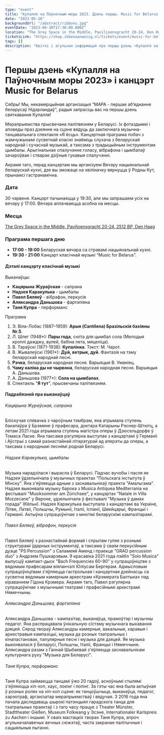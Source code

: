 ```yaml
---
type: "event"
title: "Купалле на Паўночным моры 2023. Дзень першы. Music for Belarus."
date: "2023-05-16"
backgroundUrl: "/abstract/ribbons.jpg"
eventDate: "2023-06-30T17:30:00.000Z"
location: "The Grey Space in the Middle, Paviljoensgracht 20-24, Den Haag"
ticketsLink: "https://shop.ikbenaanwezig.nl/tickets/event/music-for-belarus-2023"
tags: []
description: "Квіткі і агульная інфармацыя пра першы дзень «Купалля на Паўночным моры 2023» і канцэрт Music for Belarus"
---
```


# Першы дзень «Купалля на Паўночным моры 2023» і канцэрт Music for Belarus

Сябры! Мы, некамерцыйная арганізацыя “МАРА - першае аб’яднанне беларусаў Нідэрландаў”, радыя запрасіць вас на першы дзень святкавання Купалля!

Мерапрыемства прысвечана палітвязням у Беларусі. Іх фотаздымкі і аповеды праз дзеянне на сцэне вядуць да заключнага музычна-танцавальнага спектакля «Я ёсць». Канцэртная праграма побач з жамчужынамі сусветнай класікі знаёміць слухача з беларускай народнай і сучаснай музыкай, а таксама з традыцыйным інструментам цымбалы.
Арыгінальнае спалучэнне голасу, вібрафона і цымбалаў зачароўвае і стварае дзіўныя гукавыя спалучэнні.

Акрамя таго, перад канцэртам мы арганізуем Вячэру нацыянальнай беларускай кухні, дзе вы зможаце на хвіліначку вярнуцца ў Родны Кут, прынамсі гастранамічна.

### Дата
30 чэрвеня. Канцэрт пачынаецца у 19:30, але мы запрашаем усіх на вячэру ў 17:00. Вячэра аплачваецца асобна на месцы.

### Месца
[The Grey Space in the Middle, Paviljoensgracht 20-24, 2512 BP, Den Haag](https://goo.gl/maps/Kmi2kzQXV2971sjG8)

### Праграма першага дню
- **17:00 - 19:00** Беларуская вячэра са стравамі нацыянальнай кухні.
- **19:30 - 21:00** Канцэрт класічнай музыкі “Music for Belarus”.

#### Дэталі канцэрту класічнай музыкі

Выканаўцы:
* **Кацярына Жураўская** - сапрана
* **Надзея Каракулька** - цымбалы
* **Павел Бяляеў** - вібрафон, перкусія
* **Аляксандра Даньшова** - фартэпіяна
* **Таня Купра** - перформанс

Праграма
1. Э. Віла-Лобас (1887–1959): **Арыя (Cantilena) Бразільскія бахіяны Nr.5**.
2. Л. Шлег (1948*): **Пары года**, сюіта для цымбал сола (Мелодыя кроплі дажджу, вулей, бабіна лета, мяцеліца).
3. В. Тэраўскі (1871-1938): **Купалінка**. Тэкст: М. Чарот.
4. В. Жывалеўскі (1961*): **Дуй, ветрык, дуй**. Фантазія на тэму беларускай народнай песні.
5. **Рэчка**, беларуская народная песня. Варыяцыя В. Уманіец.
6. **Чаму каліна ды не чырвона**, беларуская народная песня. Варыяцыя А. Даньшова.
7. А. Даньшова (1977*): **Сола на цымбалах**.
8. Спектакль "**Я тут**", прысвечаны палітвязням.

#### Падрабязней пра выканаўцаў

###### Кацярына Жураўская, сапрана

Бліскучая спявачка з чароўным тэмбрам, яна атрымала ступень бакалаўра
ў Брэмене ў прафесара, доктара Катарыны Рэснер-Штютц, а летам 2021
года атрымала ступень магістра оперы ў Дзюсельдорфе ў Томаса Ласке.
Яна таксама рэгулярна выступае з канцэртамі ў Германіі і Аўстрыі з
самай разнастайнай літаратурай ад аперэты да оперы, а таксама з
народнымі песнямі роднай Беларусі.

###### Надзея Каракулька, цымбалы

Музыка нарадзілася і вырасла ў Беларусі. Падчас вучобы і пасля яе
Надзея ўдзельнічала ў музычных праектах "Польскага інстытута ў
Мінску". Яна з'яўляецца адным з заснавальнікаў праекта "Амальгама".
Надзея выконвала музыку барока з Musica Antiquea Mediterrania на
фестывалі "Musiksommer am Zürichsee", у канцэртах "Natale in Villa
Mozzecane" у Вероне, удзельнічала ў фестывалі "Музыка ў дамах горада"
(Кёльн). Надзея Каракулька выступала з канцэртамі ва Украіне, Літве,
Латвіі, Польшчы, Румыніі, Італіі, Іспаніі, Швейцарыі, Францыі і
Германіі. Актыўна супрацоўнічае з многімі беларускімі кампазітарамі.

###### Павел Бяляеў, вібрафон, перкусія

Павел Бяляеў з разнастайнай формай і спрытам гуляе з рознымі
структурамі ўдарных інструментаў, а таксама ў сваім перкусійным дуэце
"PS:Percussion" з Саламеяй Аменд і праекце "GRAD percussion duo" з
Андрэем Пушкарэвым. 9 красавіка 2021 года лэйбл "Solo Musica" выпусціў
кампакт-дыск "Bach Frequencies 60-90" у супрацоўніцтве з вядомым
прафесарам віяланчэлі Юліусам Бергерам. Адмысловым супрацоўніцтвам
з'яўляецца гастрольная і канцэртная дзейнасць са сусветна вядомым
камерным аркестрам «Крэмерата Балтыка» пад кіраваннем Гідона Крэмера.
Акрамя таго, Павел рэгулярна супрацоўнічае з музычнымі тэатрамі і
прафесійнымі аркестрамі Нямеччыны.

###### Аляксандра Даньшова, фартэпіяна

Аляксандра Даньшова - кампазітар, выканаўца, прамоўтэр і музычны
педагог. Яна распрацавала ўнікальную сістэму музычнага выхавання дзяцей.
Сярод твораў Аляксандры камерныя, вакальныя, харавыя і аркестравыя
кампазіцыі, музыка да розных тэатральных і кінапастановак, папулярныя
песні і музыка для дзяцей. Яе музыка выконвалася ў Беларусі, Польшчы,
Італіі, Францыі і Нямеччыне. Аляксандра разам з Ганнай Шыбаевай
з'яўляецца заснавальнікам культурнага руху "Музыка для Беларусі".

###### Таня Купра, перформанс

Таня Купра займаецца танцамі ўжо 20 гадоў, асноўнымі стылямі
з'яўляюцца хіп-хоп, хаус, локінг і попінг. За гэты час яна была
актыўная ў розных ролях на хіп-хоп сцэне: як танцоўшчыца, выканаўца,
педагог, харэограф, арганізатар мерапрыемстваў і вядучая. З 2016 года
яна пачала даследаваць шырокі патэнцыял гарадскога танца для
тэатральных праектаў і з таго часу працуе з Theater Münster,
Stadttheater Gießen, Museum Folkwang у Эсэне, Internationaler
Karlspreis zu Aachen і іншымі. У сваіх мастацкіх творах Таня Купра,
апроч агульначалавечых вечных сюжэтаў, часта закранае палітычныя і
сацыяльныя пытанні.
